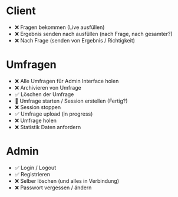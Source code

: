 # Client
- ❌ Fragen bekommen (Live ausfüllen)
- ❌ Ergebnis senden nach ausfüllen (nach Frage, nach gesamter?)
- ❌ Nach Frage (senden von Ergebnis / Richtigkeit)

# Umfragen
- ❌ Alle Umfragen für Admin Interface holen
- ❌ Archivieren von Umfrage
- ✅ Löschen der Umfrage
- 🚧 Umfrage starten / Session erstellen (Fertig?)
- ❌ Session stoppen
- ✅ Umfrage upload (in progress)
- ❌ Umfrage holen
- ❌ Statistik Daten anfordern

# Admin
- ✅ Login / Logout
- ✅ Registrieren
- ❌ Selber löschen (und alles in Verbindung)
- ❌ Passwort vergessen / ändern

